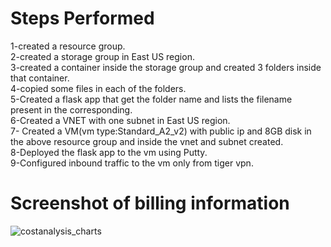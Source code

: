 # Steps Performed
  1-created a resource group.<br>
  2-created a storage group in East US region.<br>
  3-created a container inside the storage group and created 3 folders inside that container.<br>
  4-copied some files in each of the folders.<br>
  5-Created a flask app that get the folder name and lists the filename present in the corresponding.<br>
  6-Created a VNET with one subnet in East US region.<br>
  7- Created a VM(vm type:Standard_A2_v2) with public ip and 8GB disk in the above resource group and inside the vnet and subnet created.<br>
  8-Deployed the flask app to the vm using Putty.<br>
  9-Configured inbound traffic to the vm only from tiger vpn.<br>
  
  # Screenshot of billing information
  ![costanalysis_charts](https://user-images.githubusercontent.com/92777791/162248005-cae35e04-16d2-4d9a-b6ef-cc6c59a77c79.png)
